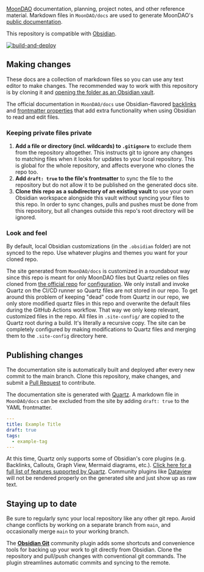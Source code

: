 [MoonDAO](https://www.moondao.com) documentation, planning, project notes, and other reference material.
Markdown files in `MoonDAO/docs` are used to generate MoonDAO's [public documentation](https://docs.moondao.com).

This repository is compatible with [Obsidian](https://help.obsidian.md/Home).

[![build-and-deploy](https://github.com/Official-MoonDao/moondao-vault/actions/workflows/build-and-deploy.yaml/badge.svg?branch=main)](https://github.com/Official-MoonDao/moondao-vault/actions/workflows/build-and-deploy.yaml)

## Making changes
These docs are a collection of markdown files so you can use any text editor to make changes.
The recommended way to work with this repository is by cloning it and [opening the folder as an Obsidian vault](https://help.obsidian.md/Files+and+folders/Manage+vaults#Create+vault+from+an+existing+folder).

The official documentation in `MoonDAO/docs` use Obsidian-flavored [backlinks](https://help.obsidian.md/Plugins/Backlinks) and [frontmatter properties](https://help.obsidian.md/Editing+and+formatting/Properties) that add extra functionality when using Obsidian to read and edit files.

### Keeping private files private
1. **Add a file or directory (incl. wildcards) to `.gitignore`** to exclude them from the repository altogether. This instructs git to ignore any changes to matching files when it looks for updates to your local repository. This is global for the whole repository, and affects everyone who clones the repo too.
2. **Add `draft: true` to the file's frontmatter** to sync the file to the repository but do not allow it to be published on the generated docs site.
3. **Clone this repo as a subdirectory of an existing vault** to use your own Obsidian workspace alongside this vault without syncing your files to this repo. In order to sync changes, pulls and pushes must be done from this repository, but all changes outside this repo's root directory will be ignored.

### Look and feel
By default, local Obsidian customizations (in the `.obsidian` folder) are not synced to the repo. Use whatever plugins and themes you want for your cloned repo.

The site generated from `MoonDAO/docs` is customized in a roundabout way since this repo is meant for only MoonDAO files but Quartz relies on files cloned from [the official repo](https://github.com/jackyzha0/quartz) for [configuration](https://quartz.jzhao.xyz/configuration). We only install and invoke Quartz on the CI/CD runner so Quartz files are not stored in our repo. To get around this problem of keeping "dead" code from Quartz in our repo, we only store modified quartz files in this repo and overwrite the default files during the GitHub Actions workflow. That way we only keep relevant, customized files in the repo. All files in `.site-config/` are copied to the Quartz root during a build.  It's literally a recursive copy. The site can be completely configured by making modifications to Quartz files and merging them to the `.site-config` directory here.

## Publishing changes
The documentation site is automatically built and deployed after every new commit to the main branch.
Clone this repository, make changes, and submit a [Pull Request](https://github.com/Official-MoonDao/moondao-vault/compare) to contribute.

The documentation site is generated with [Quartz](https://quartz.jzhao.xyz/authoring-content). A markdown file in `MoonDAO/docs` can be excluded from the site by adding `draft: true` to the YAML frontmatter.

```yaml
---
title: Example Title
draft: true
tags:
  - example-tag
---
```

At this time, Quartz only supports some of Obsidian's core plugins (e.g. Backlinks, Callouts, Graph View, Mermaid diagrams, etc.). [Click here for a full list of features supported by Quartz](https://quartz.jzhao.xyz/features/). Community plugins like [Dataview](https://blacksmithgu.github.io/obsidian-dataview/) will not be rendered properly on the generated site and just show up as raw text.

## Staying up to date
Be sure to regularly sync your local repository like any other git repo. Avoid change conflicts by working on a separate branch from `main`, and occasionally merge `main` to your working branch.

The **[Obsidian Git](https://github.com/denolehov/obsidian-git)** community plugin adds some shortcuts and convenience tools for backing up your work to git directly from Obsidian. Clone the repository and pull/push changes with conventional git commands. The plugin streamlines automatic commits and syncing to the remote.
